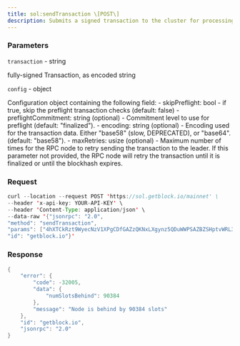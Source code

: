 ```yaml
---
title: sol:sendTransaction \[POST\]
description: Submits a signed transaction to the cluster for processing.This method does not alter the transaction in any way it relays thetransaction created by clients to the node as-is.If the nodes rpc service receives the transaction, this methodimmediately succeeds, without waiting for any confirmations. Asuccessful response from this method does not guarantee the transactionis processed or confirmed by the cluster.While the rpc service will reasonably retry to submit it, thetransaction could be rejected if transactions recent_blockhash expiresbefore it lands.Use getSignatureStatuses to ensure a transaction is processed andconfirmed.Before submitting, the following preflight checks are performed - Thetransaction signatures are verified - The transaction is simulatedagainst the bank slot specified by the preflight commitment. On failurean error will be returned. Preflight checks may be disabled if desired.It is recommended to specify the same commitment and preflightcommitment to avoid confusing behavior.The returned signature is the first signature in the transaction, whichis used to identify the transaction (transaction id). This identifiercan be easily extracted from the transaction data before submission.
---
```


### Parameters


`transaction` - string

fully-signed Transaction, as encoded string

`config` - object

Configuration object containing the following field: - skipPreflight:
bool - if true, skip the preflight transaction checks (default: false) -
preflightCommitment: string (optional) - Commitment level to use for
preflight (default: "finalized"). - encoding: string (optional) -
Encoding used for the transaction data. Either "base58" (slow,
DEPRECATED), or "base64". (default: "base58"). - maxRetries: usize
(optional) - Maximum number of times for the RPC node to retry sending
the transaction to the leader. If this parameter not provided, the RPC
node will retry the transaction until it is finalized or until the
blockhash expires.

### Request

``` java
curl --location --request POST 'https://sol.getblock.io/mainnet' \ 
--header 'x-api-key: YOUR-API-KEY' \ 
--header 'Content-Type: application/json' \ 
--data-raw '{"jsonrpc": "2.0",
"method": "sendTransaction",
"params": ["4hXTCkRzt9WyecNzV1XPgCDfGAZzQKNxLXgynz5QDuWWPSAZBZSHptvWRL3BjCvzUXRdKvHL2b7yGrRQcWyaqsaBCncVG7BFggS8w9snUts67BSh3EqKpXLUm5UMHfD7ZBe9GhARjbNQMLJ1QD3Spr6oMTBU6EhdB4RD8CP2xUxr2u3d6fos36PD98XS6oX8TQjLpsMwncs5DAMiD4nNnR8NBfyghGCWvCVifVwvA8B8TJxE1aiyiv2L429BCWfyzAme5sZW8rDb14NeCQHhZbtNqfXhcp2tAnaAT", null],
"id": "getblock.io"}'
```

###  Response

``` java
{
    "error": {
        "code": -32005,
        "data": {
            "numSlotsBehind": 90384
        },
        "message": "Node is behind by 90384 slots"
    },
    "id": "getblock.io",
    "jsonrpc": "2.0"
}
```


